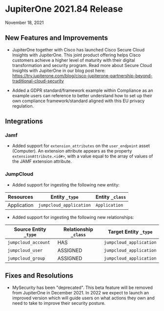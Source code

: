 
# JupiterOne 2021.84 Release

November 18, 2021

## New Features and Improvements

- JupiterOne together with Cisco has launched Cisco Secure Cloud Insights with JupiterOne. 
  This joint product offering helps Cisco customers achieve a higher level of maturity with their digital transformation 
  and security program. 
  Read more about Secure Cloud Insights with JupiterOne in our blog post here: 
  https://try.jupiterone.com/blog/cisco-jupiterone-partnership-beyond-traditional-cloud-security
  
- Added a GDPR standard/framework example within Compliance as an example users can reference to better understand 
  how to set up their own compliance framework/standard aligned with this EU privacy regulation.
  
## Integrations

### Jamf

- Added support for `extension_attributes` on the  `user_endpoint` 
  asset (Computer). An extension attribute appears as the property 
  `extensionAttribute.<id#>`, with a value equal to the array of 
  values of the JAMF extension attribute.

### JumpCloud

- Added support for ingesting the following new entity:

| Resources   | Entity `_type`          | Entity `_class` |
| ----------- | ----------------------- | --------------- |
| Application | `jumpcloud_application` | `Application`   |

- Added support for ingesting the following new relationships:

| Source Entity `_type` | Relationship `_class` | Target Entity `_type`  |
| --------------------- | --------------------- | ------------- |
| `jumpcloud_account`   | HAS               | `jumpcloud_application` |
| `jumpcloud_user`      | ASSIGNED          | `jumpcloud_application` |
| `jumpcloud_group`     | ASSIGNED          | `jumpcloud_application` |

## Fixes and Resolutions
- MySecurity has been "deprecated". This beta feature will be removed from JupiterOne in December 2021. 
  In 2022 we expect to launch an improved version which will guide users on what actions they own and 
  need to take to improve their security posture.
